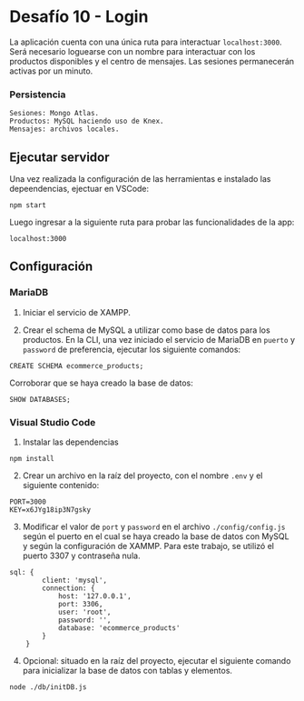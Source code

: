 # Desafío 10 - Login
La aplicación cuenta con una única ruta para interactuar `localhost:3000`. Será necesario loguearse con un nombre para interactuar con los productos disponibles y el centro de mensajes. Las sesiones permanecerán activas por un minuto.
### Persistencia
```
Sesiones: Mongo Atlas.
Productos: MySQL haciendo uso de Knex.
Mensajes: archivos locales.
```

## Ejecutar servidor
Una vez realizada la configuración de las herramientas e instalado las depeendencias, ejectuar en VSCode:
```
npm start
```
Luego ingresar a la siguiente ruta para probar las funcionalidades de la app:
```
localhost:3000
```

## Configuración

### MariaDB
1. Iniciar el servicio de XAMPP.

2. Crear el schema de MySQL a utilizar como base de datos para los productos. En la CLI, una vez iniciado el servicio de MariaDB en `puerto` y `password` de preferencia, ejecutar los siguiente comandos:
```
CREATE SCHEMA ecommerce_products;
```
Corroborar que se haya creado la base de datos:
```
SHOW DATABASES;
```

### Visual Studio Code
1. Instalar las dependencias
```
npm install
```
2. Crear un archivo en la raíz del proyecto, con el nombre `.env` y el siguiente contenido:
```
PORT=3000
KEY=x6JYg18ip3N7gsky
```
3. Modificar el valor de `port` y `password` en el archivo `./config/config.js` según el puerto en el cual se haya creado la base de datos con MySQL y según la configuración de XAMMP. Para este trabajo, se utilizó el puerto 3307 y contraseña nula.
```
sql: {
        client: 'mysql',
        connection: {
            host: '127.0.0.1',
            port: 3306,
            user: 'root',
            password: '',
            database: 'ecommerce_products'
        }
    }
```

4. Opcional: situado en la raíz del proyecto, ejecutar el siguiente comando para inicializar la base de datos con tablas y elementos.
```
node ./db/initDB.js
```